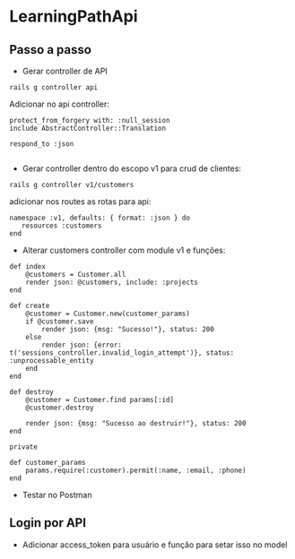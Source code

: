# LearningPathApi

## Passo a passo
- Gerar controller de API

```
rails g controller api
```

Adicionar no api controller:

```
protect_from_forgery with: :null_session
include AbstractController::Translation

respond_to :json
    
```

- Gerar controller dentro do escopo v1 para crud de clientes:

```
rails g controller v1/customers
```

adicionar nos routes as rotas para api:

```
namespace :v1, defaults: { format: :json } do
   resources :customers
end
```

- Alterar customers controller com module v1 e funções:

```
def index
    @customers = Customer.all
    render json: @customers, include: :projects
end

def create
    @customer = Customer.new(customer_params)
    if @customer.save
        render json: {msg: "Sucesso!"}, status: 200
    else
        render json: {error: t('sessions_controller.invalid_login_attempt')}, status: :unprocessable_entity
    end
end

def destroy
    @customer = Customer.find params[:id]
    @customer.destroy

    render json: {msg: "Sucesso ao destruir!"}, status: 200
end

private

def customer_params
    params.require(:customer).permit(:name, :email, :phone)
end
```

- Testar no Postman

## Login por API

- Adicionar access_token para usuário e função para setar isso no model
